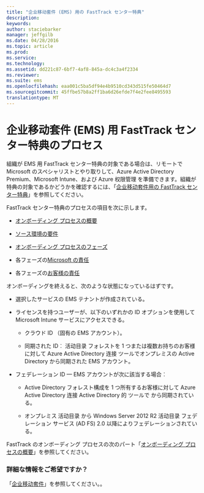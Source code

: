 ```yaml
---
title: "企业移动套件 (EMS) 用の FastTrack センター特典"
description: 
keywords: 
author: staciebarker
manager: jeffgilb
ms.date: 04/28/2016
ms.topic: article
ms.prod: 
ms.service: 
ms.technology: 
ms.assetid: dd221c87-6bf7-4af8-845a-dc4c3a4f2334
ms.reviewer: 
ms.suite: ems
ms.openlocfilehash: eaa001c5ba5df94e4b9510cd343d515fe50464d7
ms.sourcegitcommit: 45ffbe57b8a2ff1ba6d26efde7f4e2fee8495593
translationtype: MT
---
```

# <a name="enterprise-mobility-suite-ems-fasttrack-"></a>企业移动套件 (EMS) 用 FastTrack センター特典のプロセス
組織が EMS 用 FastTrack センター特典の対象である場合は、リモートで Microsoft のスペシャリストとやり取りして、Azure Active Directory Premium、Microsoft Intune、および Azure 权限管理 を準備できます。組織が特典の対象であるかどうかを確認するには、「[企业移动套件用の FastTrack センター特典](fasttrack-center-benefit-for-enterprise-mobility-suite-ems.md)」を参照してください。


FastTrack センター特典のプロセスの項目を次に示します。 

-   [オンボーディング プロセスの概要](fasttrack-center-benefit-process-for-ems-overview.md)

-   [ソース環境の要件](fasttrack-center-benefit-process-for-ems-environment-expectations.md)

-   [オンボーディング プロセスのフェーズ](fasttrack-center-benefit-process-for-ems-phases.md)

-   各フェーズの[Microsoft の責任](fasttrack-center-benefit-process-for-ems-microsoft-responsibilities.md)

-   各フェーズの[お客様の責任](fasttrack-center-benefit-process-for-ems-your-responsibilities.md)

オンボーディングを終えると、次のような状態になっているはずです。

-   選択したサービスの EMS テナントが作成されている。

-   ライセンスを持つユーザーが、以下のいずれかの ID オプションを使用して Microsoft Intune サービスにアクセスできる。

    -   クラウド ID （固有の EMS アカウント）。

    -   同期された ID︰ 活动目录 フォレストを 1 つまたは複数お持ちのお客様に対して Azure Active Directory 连接 ツールでオンプレミスの Active Directory から同期された EMS アカウント。

-   フェデレーション ID — EMS アカウントが次に該当する場合︰

    -   Active Directory フォレスト構成を 1 つ所有するお客様に対して Azure Active Directory 连接 Active Directory 的 ツールで から同期されている。

    -   オンプレミス 活动目录 から Windows Server 2012 R2 活动目录 フェデレーション サービス (AD FS) 2.0 以降によりフェデレーションされている。

FastTrack のオンボーディング プロセスの次のパート「[オンボーディング プロセスの概要](fasttrack-center-benefit-process-for-ems-overview.md)」を参照してください。

### <a name=""></a>詳細な情報をご希望ですか？
「[企业移动套件](https://www.microsoft.com/en-us/server-cloud/enterprise-mobility/overview.aspx)」を参照してください。。


